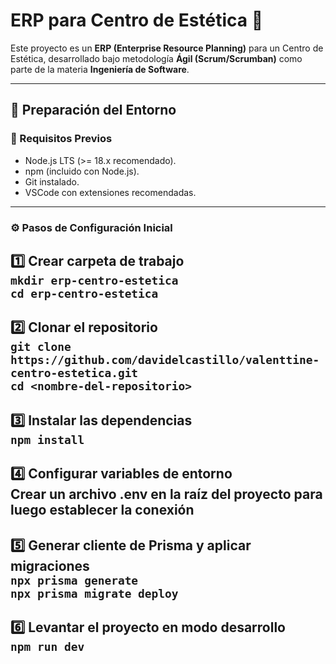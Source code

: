 # ERP para Centro de Estética 💅

Este proyecto es un **ERP (Enterprise Resource Planning)** para un Centro de Estética, desarrollado bajo metodología **Ágil (Scrum/Scrumban)** como parte de la materia **Ingeniería de Software**.
<hr>

## 🚀 Preparación del Entorno

### 🔑 Requisitos Previos
- Node.js LTS (>= 18.x recomendado).  
- npm (incluido con Node.js).  
- Git instalado.  
- VSCode con extensiones recomendadas.  

<hr>

### ⚙️ Pasos de Configuración Inicial

1️⃣ **Crear carpeta de trabajo**
 <br>
   `mkdir erp-centro-estetica`
    <br>
   `cd erp-centro-estetica`
   <br>
---
2️⃣ **Clonar el repositorio**
 <br>
  `git clone https://github.com/davidelcastillo/valenttine-centro-estetica.git`
   <br>
  `cd <nombre-del-repositorio>`
 <br>
---
3️⃣ **Instalar las dependencias**
   <br>
  `npm install`
   <br>
---
4️⃣ **Configurar variables de entorno**
   <br>
  Crear un archivo .env en la raíz del proyecto para luego establecer la conexión
   <br>
---
5️⃣ **Generar cliente de Prisma y aplicar migraciones**
   <br>
  `npx prisma generate`
   <br>
  `npx prisma migrate deploy`
   <br>
---
6️⃣ **Levantar el proyecto en modo desarrollo**
 <br>
  `npm run dev`
---





